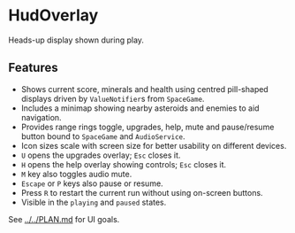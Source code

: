 # HudOverlay

Heads-up display shown during play.

## Features

- Shows current score, minerals and health using centred pill-shaped displays
  driven by `ValueNotifier`s from `SpaceGame`.
- Includes a minimap showing nearby asteroids and enemies to aid navigation.
- Provides range rings toggle, upgrades, help, mute and pause/resume button
  bound to `SpaceGame` and `AudioService`.
- Icon sizes scale with screen size for better usability on different devices.
- `U` opens the upgrades overlay; `Esc` closes it.
- `H` opens the help overlay showing controls; `Esc` closes it.
- `M` key also toggles audio mute.
- `Escape` or `P` keys also pause or resume.
- Press `R` to restart the current run without using on-screen buttons.
- Visible in the `playing` and `paused` states.

See [../../PLAN.md](../../PLAN.md) for UI goals.

